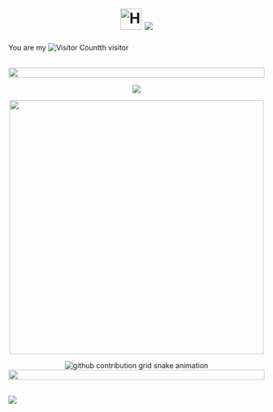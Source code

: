 <!--996-->
<h1 align="center">
  <img src="https://emojis.slackmojis.com/emojis/images/1588866973/8934/hellokittydance.gif?1588866973" alt="Hi" width="42" />
  <a href="https://blog.sunguoqi.com/">
    <img src="https://readme-typing-svg.herokuapp.com/?lines=今天又是996的一天！！！&center=true&size=27" />
  </a>
</h1>

<!--visitor-->
You are my ![Visitor Count](https://profile-counter.glitch.me/xspring14/count.svg)th visitor

<!-- for beauty 留个空行好看点 -->
<div>&nbsp;</div>
<!--LINE-->
<img src="https://dgithub.xyz/xspring14/xspring14/blob/main/resources/paomaxian.gif?raw=true" height="20" width="100%">
<p align="center">
<!--STATTITLE / WEBSITE: https://textanim.com/-->
<p align="center"> <img src="https://dgithub.xyz/xspring14/xspring14/blob/main/resources/start.gif?raw=true">
 <!--SNAKETITLE / WEBSITE: https://textanim.com/ -->
<p align="center"> <img src="https://dgithub.xyz/xspring14/xspring14/blob/main/resources/gongxianzhi.gif?raw=true" width="500">

<p align="center">
<picture>
  <source media="(prefers-color-scheme: dark)" srcset="https://raw.github.com/xspring14/xspring14/output/github-contribution-grid-snake-dark.svg">
  <source media="(prefers-color-scheme: light)" srcset="https://raw.github.com/xspring14/xspring14/output/github-contribution-grid-snake.svg">
  <img alt="github contribution grid snake animation" src="https://raw.github.com/xspring14/xspring14/output/github-contribution-grid-snake.svg">
</picture>

<img src="https://dgithub.xyz/xspring14/xspring14/blob/main/resources/paomaxian.gif?raw=true" height="20" width="100%">

<!-- for beauty 留个空行好看点 -->
<div>&nbsp;</div>

<!-- dynamic typing effect 动态打字效果 -->
<div>
  <a href="https://blog.sunguoqi.com/">
    <img src="https://readme-typing-svg.demolab.com?font=Fira+Code&pause=1000&width=435&lines=console.log(%22coding&nbsp;统计%22)&center=true&size=27" />
  </a>
</div>
